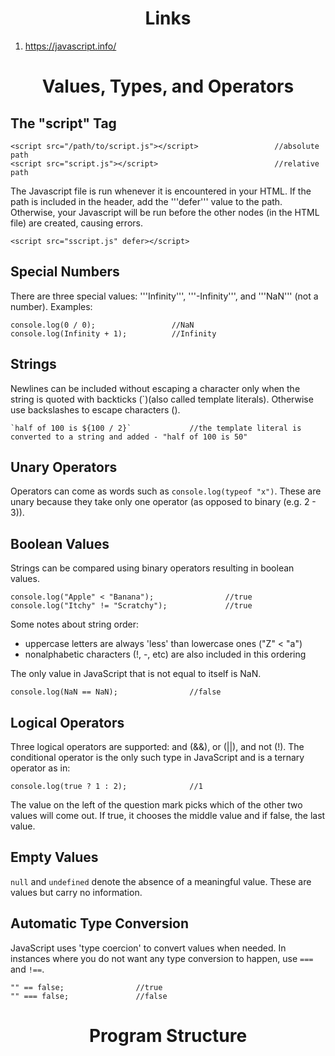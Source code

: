 <h1 align=center>Links</h1>

1. https://javascript.info/

<h1 align=center>Values, Types, and Operators</h1>

## The "script" Tag

    <script src="/path/to/script.js"></script>                 //absolute path
    <script src="script.js"></script>                          //relative path
    
The Javascript file is run whenever it is encountered in your HTML. If the path is included in the header, add the '''defer''' value to the path. Otherwise, your Javascript will be run before the other nodes (in the HTML file) are created, causing errors.

    <script src="sscript.js" defer></script>

## Special Numbers
There are three special values: '''Infinity''', '''-Infinity''', and '''NaN''' (not a number). Examples:

    console.log(0 / 0);                 //NaN
    console.log(Infinity + 1);          //Infinity
    
## Strings
Newlines can be included without escaping a character only when the string is quoted with backticks (`)(also called template literals). Otherwise use backslashes to escape characters (\). 
    
    `half of 100 is ${100 / 2}`             //the template literal is converted to a string and added - "half of 100 is 50"

## Unary Operators
Operators can come as words such as ```console.log(typeof "x")```. These are unary because they take only one operator (as opposed to binary (e.g. 2 - 3)).

## Boolean Values
Strings can be compared using binary operators resulting in boolean values.

    console.log("Apple" < "Banana");                //true
    console.log("Itchy" != "Scratchy");             //true

Some notes about string order:
- uppercase letters are always 'less' than lowercase ones ("Z" < "a")
- nonalphabetic characters (!, -, etc) are also included in this ordering

The only value in JavaScript that is not equal to itself is NaN.

    console.log(NaN == NaN);                //false
    
## Logical Operators
Three logical operators are supported: and (&&), or (||), and not (!). The conditional operator is the only such type in JavaScript and is a ternary operator as in:

    console.log(true ? 1 : 2);              //1
    
The value on the left of the question mark picks which of the other two values will come out. If true, it chooses the middle value and if false, the last value.

## Empty Values
```null``` and ```undefined``` denote the absence of a meaningful value. These are values but carry no information.

## Automatic Type Conversion
JavaScript uses 'type coercion' to convert values when needed. In instances where you do not want any type conversion to happen, use ```===``` and ```!==```.

    "" == false;                //true
    "" === false;               //false
    
<h1 align=center>Program Structure</h1>










